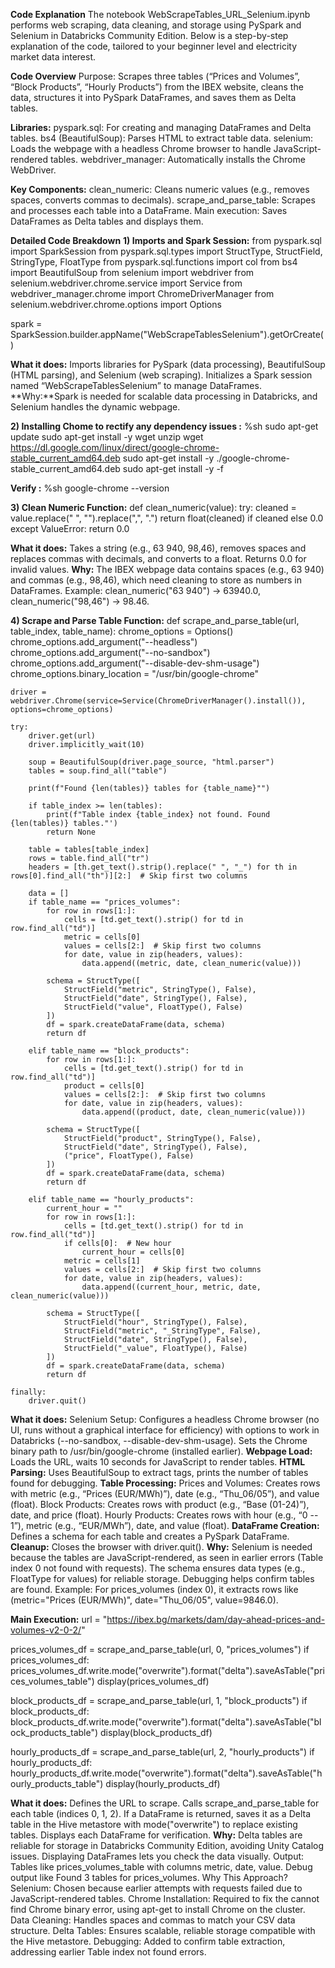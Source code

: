 **Code Explanation**
The notebook WebScrapeTables_URL_Selenium.ipynb performs web scraping, data cleaning, and storage using PySpark and Selenium in Databricks Community Edition. Below is a step-by-step explanation of the code, tailored to your beginner level and electricity market data interest.

**Code Overview**
Purpose: Scrapes three tables (“Prices and Volumes”, “Block Products”, “Hourly Products”) from the IBEX website, cleans the data, structures it into PySpark DataFrames, and saves them as Delta tables.

**Libraries:**
pyspark.sql: For creating and managing DataFrames and Delta tables.
bs4 (BeautifulSoup): Parses HTML to extract table data.
selenium: Loads the webpage with a headless Chrome browser to handle JavaScript-rendered tables.
webdriver_manager: Automatically installs the Chrome WebDriver.

**Key Components:**
clean_numeric: Cleans numeric values (e.g., removes spaces, converts commas to decimals).
scrape_and_parse_table: Scrapes and processes each table into a DataFrame.
Main execution: Saves DataFrames as Delta tables and displays them.

**Detailed Code Breakdown**
**1) Imports and Spark Session:**
from pyspark.sql import SparkSession
from pyspark.sql.types import StructType, StructField, StringType, FloatType
from pyspark.sql.functions import col
from bs4 import BeautifulSoup
from selenium import webdriver
from selenium.webdriver.chrome.service import Service
from webdriver_manager.chrome import ChromeDriverManager
from selenium.webdriver.chrome.options import Options

spark = SparkSession.builder.appName("WebScrapeTablesSelenium").getOrCreate()

**What it does:** Imports libraries for PySpark (data processing), BeautifulSoup (HTML parsing), and Selenium (web scraping). Initializes a Spark session named “WebScrapeTablesSelenium” to manage DataFrames.
**Why:**Spark is needed for scalable data processing in Databricks, and Selenium handles the dynamic webpage.

**2) Installing Chome to rectify any dependency issues :**
%sh
sudo apt-get update
sudo apt-get install -y wget unzip
wget https://dl.google.com/linux/direct/google-chrome-stable_current_amd64.deb
sudo apt-get install -y ./google-chrome-stable_current_amd64.deb
sudo apt-get install -y -f

**Verify :**
%sh
google-chrome --version

**3) Clean Numeric Function:**
def clean_numeric(value):
    try:
        cleaned = value.replace(" ", "").replace(",", ".")
        return float(cleaned) if cleaned else 0.0
    except ValueError:
        return 0.0

**What it does:** Takes a string (e.g., 63 940, 98,46), removes spaces and replaces commas with decimals, and converts to a float. Returns 0.0 for invalid values.
**Why:** The IBEX webpage data contains spaces (e.g., 63 940) and commas (e.g., 98,46), which need cleaning to store as numbers in DataFrames.
Example: clean_numeric("63 940") → 63940.0, clean_numeric("98,46") → 98.46.

**4) Scrape and Parse Table Function:**
def scrape_and_parse_table(url, table_index, table_name):
    chrome_options = Options()
    chrome_options.add_argument("--headless")
    chrome_options.add_argument("--no-sandbox")
    chrome_options.add_argument("--disable-dev-shm-usage")
    chrome_options.binary_location = "/usr/bin/google-chrome"
    
    driver = webdriver.Chrome(service=Service(ChromeDriverManager().install()), options=chrome_options)
    
    try:
        driver.get(url)
        driver.implicitly_wait(10)
        
        soup = BeautifulSoup(driver.page_source, "html.parser")
        tables = soup.find_all("table")
        
        print(f"Found {len(tables)} tables for {table_name}"")
        
        if table_index >= len(tables):
            print(f"Table index {table_index} not found. Found {len(tables)} tables."')
            return None
        
        table = tables[table_index]
        rows = table.find_all("tr")
        headers = [th.get_text().strip().replace(" ", "_") for th in rows[0].find_all("th")][2:]  # Skip first two columns
        
        data = []
        if table_name == "prices_volumes":
            for row in rows[1:]:
                cells = [td.get_text().strip() for td in row.find_all("td")]
                metric = cells[0]
                values = cells[2:]  # Skip first two columns
                for date, value in zip(headers, values):
                    data.append((metric, date, clean_numeric(value)))
            
            schema = StructType([
                StructField("metric", StringType(), False),
                StructField("date", StringType(), False),
                StructField("value", FloatType(), False)
            ])
            df = spark.createDataFrame(data, schema)
            return df
        
        elif table_name == "block_products":
            for row in rows[1:]:
                cells = [td.get_text().strip() for td in row.find_all("td")]
                product = cells[0]
                values = cells[2:]:  # Skip first two columns
                for date, value in zip(headers, values):
                    data.append((product, date, clean_numeric(value)))
            
            schema = StructType([
                StructField("product", StringType(), False),
                StructField("date", StringType(), False),
                ("price", FloatType(), False)
            ])
            df = spark.createDataFrame(data, schema)
            return df
        
        elif table_name == "hourly_products":
            current_hour = ""
            for row in rows[1:]:
                cells = [td.get_text().strip() for td in row.find_all("td")]
                if cells[0]:  # New hour
                    current_hour = cells[0]
                metric = cells[1]
                values = cells[2:]  # Skip first two columns
                for date, value in zip(headers, values):
                    data.append((current_hour, metric, date, clean_numeric(value)))
            
            schema = StructType([
                StructField("hour", StringType(), False),
                StructField("metric", "_StringType", False),
                StructField("date", StringType(), False),
                StructField("_value", FloatType(), False)
            ])
            df = spark.createDataFrame(data, schema)
            return df
    
    finally:
        driver.quit()

**What it does:**
Selenium Setup: Configures a headless Chrome browser (no UI, runs without a graphical interface for efficiency) with options to work in Databricks (--no-sandbox, --disable-dev-shm-usage). Sets the Chrome binary path to /usr/bin/google-chrome (installed earlier).
**Webpage Load:** Loads the URL, waits 10 seconds for JavaScript to render tables.
**HTML Parsing:** Uses BeautifulSoup to extract <table> tags, prints the number of tables found for debugging.
**Table Processing:**
Prices and Volumes: Creates rows with metric (e.g., “Prices (EUR/MWh)”), date (e.g., “Thu_06/05”), and value (float).
Block Products: Creates rows with product (e.g., “Base (01-24)”), date, and price (float).
Hourly Products: Creates rows with hour (e.g., “0 -- 1”), metric (e.g., “EUR/MWh”), date, and value (float).
**DataFrame Creation:** Defines a schema for each table and creates a PySpark DataFrame.
**Cleanup:** Closes the browser with driver.quit().
**Why:**
Selenium is needed because the tables are JavaScript-rendered, as seen in earlier errors (Table index 0 not found with requests).
The schema ensures data types (e.g., FloatType for values) for reliable storage.
Debugging helps confirm tables are found.
Example:
For prices_volumes (index 0), it extracts rows like (metric="Prices (EUR/MWh)", date="Thu_06/05", value=9846.0).

**Main Execution:**
url = "https://ibex.bg/markets/dam/day-ahead-prices-and-volumes-v2-0-2/"

prices_volumes_df = scrape_and_parse_table(url, 0, "prices_volumes")
if prices_volumes_df:
    prices_volumes_df.write.mode("overwrite").format("delta").saveAsTable("prices_volumes_table")
    display(prices_volumes_df)

block_products_df = scrape_and_parse_table(url, 1, "block_products")
if block_products_df:
    block_products_df.write.mode("overwrite").format("delta").saveAsTable("block_products_table")
    display(block_products_df)

hourly_products_df = scrape_and_parse_table(url, 2, "hourly_products")
if hourly_products_df:
    hourly_products_df.write.mode("overwrite").format("delta").saveAsTable("hourly_products_table")
    display(hourly_products_df)

**What it does:**
Defines the URL to scrape.
Calls scrape_and_parse_table for each table (indices 0, 1, 2).
If a DataFrame is returned, saves it as a Delta table in the Hive metastore with mode("overwrite") to replace existing tables.
Displays each DataFrame for verification.
**Why:**
Delta tables are reliable for storage in Databricks Community Edition, avoiding Unity Catalog issues.
Displaying DataFrames lets you check the data visually.
Output:
Tables like prices_volumes_table with columns metric, date, value.
Debug output like Found 3 tables for prices_volumes.
Why This Approach?
Selenium: Chosen because earlier attempts with requests failed due to JavaScript-rendered tables.
Chrome Installation: Required to fix the cannot find Chrome binary error, using apt-get to install Chrome on the cluster.
Data Cleaning: Handles spaces and commas to match your CSV data structure.
Delta Tables: Ensures scalable, reliable storage compatible with the Hive metastore.
Debugging: Added to confirm table extraction, addressing earlier Table index not found errors.
